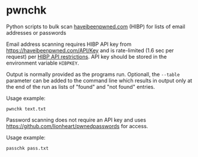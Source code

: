 # pwnchk


Python scripts to bulk scan [haveibeenpwned.com](https://haveibeenpwned.com) (HIBP) for lists of email addresses or passwords

Email address scanning requires HIBP API key from https://haveibeenpwned.com/API/Key and is rate-limited (1.6 sec per request) per [HIBP API restrictions](https://haveibeenpwned.com/API/v3#RateLimiting). API key should be stored in the environment variable `HIBPKEY`.

Output is normally provided as the programs run. Optionall, the `--table` parameter can be added
to the command line which results in output only at the end of the run as lists of "found" and
"not found" entries. 

Usage example:

    pwnchk text.txt

Password scanning does not require an API key and uses https://github.com/lionheart/pwnedpasswords for access.   

Usage example:

    passchk pass.txt
